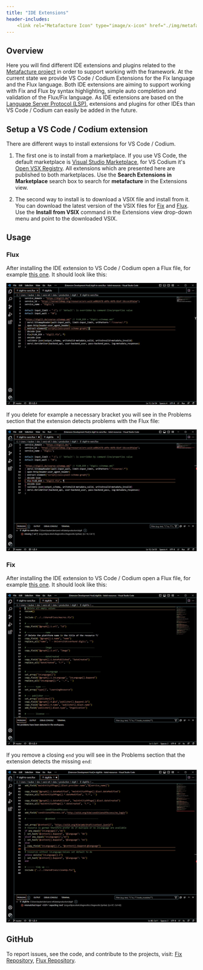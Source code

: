 ```yaml
---
title: "IDE Extensions"
header-includes:
    <link rel="Metafacture Icon" type="image/x-icon" href="./img/metafacture-icon.png">
---
```


## Overview
Here you will find different IDE extensions and plugins related to the [Metafacture project](https://metafacture.org) in order to support working with the framework. At the current state we provide VS Code / Codium Extensions for the Fix language and the Flux language. Both IDE extensions are aiming to support working with Fix and Flux by syntax highlighting, simple auto completion and validation of the Flux/Fix language.
As IDE extensions are based on the [Language Server Protocol (LSP)](https://microsoft.github.io/language-server-protocol/), extensions and plugins for other IDEs than VS Code / Codium can easily be added in the future.

## Setup a VS Code / Codium extension
There are different ways to install extensions for VS Code / Codium.

1. The first one is to install from a marketplace. If you use VS Code, the default marketplace is [Visual Studio Marketplace](https://marketplace.visualstudio.com/vscode), for VS Codium it's [Open VSX Registry](https://open-vsx.org/). All extensions which are presented here are published to both marketplaces. Use the **Search Extensions in Marketplace** search box to search for **metafacture** in the Extensions view.

2. The second way to install is to download a VSIX file and install from it. You can download the latest version of the VSIX files for [Fix](https://www.metafacture.org/ide-extensions/fix.vsix) and [Flux](https://www.metafacture.org/ide-extensions/flux.vsix). Use the **Install from VSIX** command in the Extensions view drop-down menu and point to the downloaded VSIX.


## Usage

### Flux

After installing the IDE extension to VS Code / Codium open a Flux file, for example [this one](https://gitlab.com/oersi/oersi-etl/-/blob/master/data/production/digill/digill-to-oersi.flux). It should look like this:

<img src="./img/digill-to-oersi_flux.JPG" alt="Flux editor" style="max-width:100%"/>

If you delete for example a necessary bracket you will see in the Problems section that the extension detects problems with the Flux file:

<img src="./img/digill-to-oersi_flux_problem.JPG" alt="Flux editor with problems" style="max-width:100%"/>

### Fix

After installing the IDE extension to VS Code / Codium open a Flux file, for example [this one](https://gitlab.com/oersi/oersi-etl/-/blob/master/data/production/digill/digill.fix). It should look like this:

<img src="./img/digill_fix.JPG" alt="Fix editor" style="max-width:100%"/>

If you remove a closing `end` you will see in the Problems section that the extension detects the missing `end`:

<img src="./img/digill_fix_problem.JPG" alt="Fix editor with problems" style="max-width:100%"/>

## GitHub

To report issues, see the code, and contribute to the projects, visit: [Fix Repository](https://github.com/metafacture/metafacture-fix), [Flux Repository](https://github.com/metafacture/metafacture-flux).
